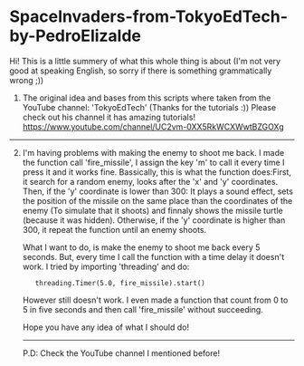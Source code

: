 # SpaceInvaders-from-TokyoEdTech-by-PedroElizalde
Hi! This is a little summery of what this whole thing is about (I'm not very good at speaking English, so sorry if there is something grammatically wrong ;))

1)  The original idea and bases from this scripts where taken from the YouTube channel: 'TokyoEdTech' (Thanks for the tutorials :))
    Please check out his channel it has amazing tutorials!
                                      https://www.youtube.com/channel/UC2vm-0XX5RkWCXWwtBZGOXg

***************************************************************************************************************************************************
2) I'm having problems with making the enemy to shoot me back. I made the function call 'fire_missile', I assign the key 'm' to call it every time I press it and it works fine. Bassically, this is what the function does:First, it search for a random enemy, looks after the 'x' and 'y' coordinates. Then, if the 'y' coordinate is lower than 300: It plays a sound effect, sets the position of the missile on the same place than the coordinates of the enemy (To simulate that it shoots) and finnaly shows the missile turtle (because it was hidden). Otherwise, if the 'y' coordinate is higher than 300, it repeat the function until an enemy shoots.
        
   What I want to do, is make the enemy to shoot me back every 5 seconds. But, every time I call the function with a time delay it doesn't work.
   I tried by importing 'threading' and do:
   
          threading.Timer(5.0, fire_missile).start()
	  
   However still doesn't work. I even made a function that count from 0 to 5 in five seconds and then call 'fire_missile' without succeeding.
   
   Hope you have any idea of what I should do!
   
   ***************************************************************************************************************************************************
   P.D: Check the YouTube channel I mentioned before!

